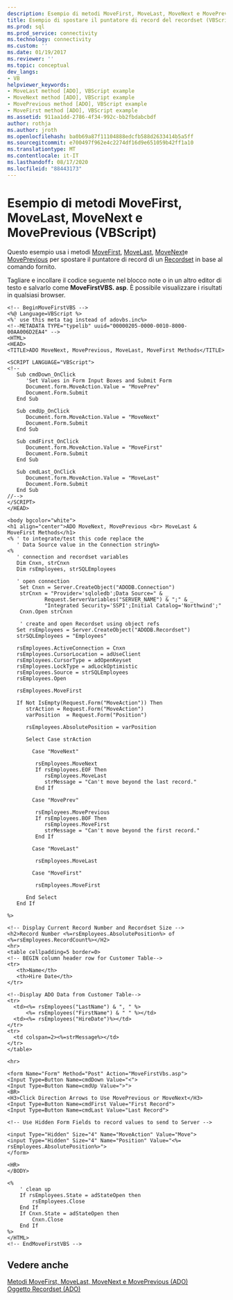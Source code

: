 ```yaml
---
description: Esempio di metodi MoveFirst, MoveLast, MoveNext e MovePrevious (VBScript)
title: Esempio di spostare il puntatore di record del recordset (VBScript) | Microsoft Docs
ms.prod: sql
ms.prod_service: connectivity
ms.technology: connectivity
ms.custom: ''
ms.date: 01/19/2017
ms.reviewer: ''
ms.topic: conceptual
dev_langs:
- VB
helpviewer_keywords:
- MoveLast method [ADO], VBScript example
- MoveNext method [ADO], VBScript example
- MovePrevious method [ADO], VBScript example
- MoveFirst method [ADO], VBScript example
ms.assetid: 911aa1dd-2786-4f34-992c-bb2fbdabcbdf
author: rothja
ms.author: jroth
ms.openlocfilehash: ba0b69a87f11104888edcfb588d2633414b5a5ff
ms.sourcegitcommit: e700497f962e4c2274df16d9e651059b42ff1a10
ms.translationtype: MT
ms.contentlocale: it-IT
ms.lasthandoff: 08/17/2020
ms.locfileid: "88443173"
---
```

# <a name="movefirst-movelast-movenext-and-moveprevious-methods-example-vbscript"></a>Esempio di metodi MoveFirst, MoveLast, MoveNext e MovePrevious (VBScript)
Questo esempio usa i metodi [MoveFirst](../../../ado/reference/ado-api/movefirst-movelast-movenext-and-moveprevious-methods-ado.md), [MoveLast](../../../ado/reference/ado-api/movefirst-movelast-movenext-and-moveprevious-methods-ado.md), [MoveNext](../../../ado/reference/ado-api/movefirst-movelast-movenext-and-moveprevious-methods-ado.md)e [MovePrevious](../../../ado/reference/ado-api/movefirst-movelast-movenext-and-moveprevious-methods-ado.md) per spostare il puntatore di record di un [Recordset](../../../ado/reference/ado-api/recordset-object-ado.md) in base al comando fornito.  
  
 Tagliare e incollare il codice seguente nel blocco note o in un altro editor di testo e salvarlo come **MoveFirstVBS. asp**. È possibile visualizzare i risultati in qualsiasi browser.  
  
```  
<!-- BeginMoveFirstVBS -->  
<%@ Language=VBScript %>  
<%' use this meta tag instead of adovbs.inc%>  
<!--METADATA TYPE="typelib" uuid="00000205-0000-0010-8000-00AA006D2EA4" -->  
<HTML>  
<HEAD>  
<TITLE>ADO MoveNext, MovePrevious, MoveLast, MoveFirst Methods</TITLE>  
  
<SCRIPT LANGUAGE="VBScript">  
<!--  
   Sub cmdDown_OnClick  
      'Set Values in Form Input Boxes and Submit Form  
      Document.form.MoveAction.Value = "MovePrev"  
      Document.Form.Submit  
   End Sub  
  
   Sub cmdUp_OnClick  
      Document.form.MoveAction.Value = "MoveNext"  
      Document.Form.Submit  
   End Sub  
  
   Sub cmdFirst_OnClick  
      Document.form.MoveAction.Value = "MoveFirst"  
      Document.Form.Submit  
   End Sub  
  
   Sub cmdLast_OnClick  
      Document.form.MoveAction.Value = "MoveLast"  
      Document.Form.Submit  
   End Sub  
//-->  
</SCRIPT>  
</HEAD>  
  
<body bgcolor="white">   
<h1 align="center">ADO MoveNext, MovePrevious <br> MoveLast & MoveFirst Methods</h1>  
<% ' to integrate/test this code replace the   
   ' Data Source value in the Connection string%>  
<%   
   ' connection and recordset variables  
   Dim Cnxn, strCnxn  
   Dim rsEmployees, strSQLEmployees  
  
   ' open connection  
    Set Cnxn = Server.CreateObject("ADODB.Connection")  
    strCnxn = "Provider='sqloledb';Data Source=" & _  
            Request.ServerVariables("SERVER_NAME") & ";" & _  
            "Integrated Security='SSPI';Initial Catalog='Northwind';"  
    Cnxn.Open strCnxn  
  
    ' create and open Recordset using object refs  
   Set rsEmployees = Server.CreateObject("ADODB.Recordset")  
   strSQLEmployees = "Employees"  
  
   rsEmployees.ActiveConnection = Cnxn  
   rsEmployees.CursorLocation = adUseClient  
   rsEmployees.CursorType = adOpenKeyset  
   rsEmployees.LockType = adLockOptimistic  
   rsEmployees.Source = strSQLEmployees  
   rsEmployees.Open  
  
   rsEmployees.MoveFirst  
  
   If Not IsEmpty(Request.Form("MoveAction")) Then  
      strAction = Request.Form("MoveAction")  
      varPosition  = Request.Form("Position")  
  
      rsEmployees.AbsolutePosition = varPosition  
  
      Select Case strAction  
  
        Case "MoveNext"  
  
         rsEmployees.MoveNext  
         If rsEmployees.EOF Then  
            rsEmployees.MoveLast  
            strMessage = "Can't move beyond the last record."  
         End If  
  
        Case "MovePrev"  
  
         rsEmployees.MovePrevious  
         If rsEmployees.BOF Then  
            rsEmployees.MoveFirst  
            strMessage = "Can't move beyond the first record."  
         End If  
  
        Case "MoveLast"  
  
         rsEmployees.MoveLast  
  
        Case "MoveFirst"  
  
         rsEmployees.MoveFirst  
  
      End Select  
   End If  
  
%>  
  
<!-- Display Current Record Number and Recordset Size -->  
<h2>Record Number <%=rsEmployees.AbsolutePosition%> of <%=rsEmployees.RecordCount%></H2>  
<hr>  
<table cellpadding=5 border=0>  
<!-- BEGIN column header row for Customer Table-->  
<tr>  
   <th>Name</th>  
   <th>Hire Date</th>  
</tr>  
  
<!--Display ADO Data from Customer Table-->  
<tr>  
  <td><%= rsEmployees("LastName") & ", " %>   
      <%= rsEmployees("FirstName") & " " %></td>  
  <td><%= rsEmployees("HireDate")%></td>  
</tr>   
<tr>  
  <td colspan=2><%=strMessage%></td>  
</tr>  
</table>  
  
<hr>  
  
<form Name="Form" Method="Post" Action="MoveFirstVbs.asp">  
<Input Type=Button Name=cmdDown Value="<">  
<Input Type=Button Name=cmdUp Value=">">  
<BR>  
<H3>Click Direction Arrows to Use MovePrevious or MoveNext</H3>  
<Input Type=Button Name=cmdFirst Value="First Record">  
<Input Type=Button Name=cmdLast Value="Last Record">  
  
<!-- Use Hidden Form Fields to record values to send to Server -->  
  
<input Type="Hidden" Size="4" Name="MoveAction" Value="Move">  
<input Type="Hidden" Size="4" Name="Position" Value="<%= rsEmployees.AbsolutePosition%>">  
</form>  
  
<HR>  
</BODY>  
  
<%  
    ' clean up  
    If rsEmployees.State = adStateOpen then  
        rsEmployees.Close  
    End If  
    If Cnxn.State = adStateOpen then  
        Cnxn.Close  
    End If  
%>  
</HTML>  
<!-- EndMoveFirstVBS -->  
```  
  
## <a name="see-also"></a>Vedere anche  
 [Metodi MoveFirst, MoveLast, MoveNext e MovePrevious (ADO)](../../../ado/reference/ado-api/movefirst-movelast-movenext-and-moveprevious-methods-ado.md)   
 [Oggetto Recordset (ADO)](../../../ado/reference/ado-api/recordset-object-ado.md)
